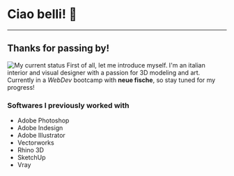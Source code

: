 # Ciao belli! :dizzy:
---
## Thanks for passing by!
![My current status](https://uploads.dailydot.com/2018/10/olli-the-polite-cat.jpg?q=65&auto=format&w=1600&ar=2:1&fit=crop)
First of all, let me introduce myself. I'm an italian interior and visual designer with a passion for 3D modeling and art. Currently in a *WebDev* bootcamp with **neue fische**, so stay tuned for my progress!
### Softwares I previously worked with
- Adobe Photoshop
- Adobe Indesign
- Adobe Illustrator
- Vectorworks
- Rhino 3D
- SketchUp
- Vray

